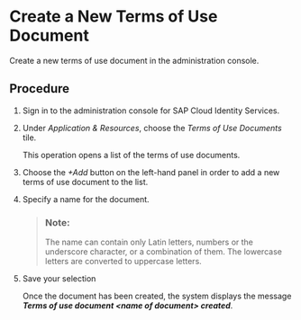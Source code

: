 <!-- loiodabde058519f44e49f5bc6efb2e61ae2 -->

# Create a New Terms of Use Document

Create a new terms of use document in the administration console.



## Procedure

1.  Sign in to the administration console for SAP Cloud Identity Services.

2.  Under *Application & Resources*, choose the *Terms of Use Documents* tile.

    This operation opens a list of the terms of use documents.

3.  Choose the *\+Add* button on the left-hand panel in order to add a new terms of use document to the list.

4.  Specify a name for the document.

    > ### Note:  
    > The name can contain only Latin letters, numbers or the underscore character, or a combination of them. The lowercase letters are converted to uppercase letters.

5.  Save your selection

    Once the document has been created, the system displays the message ***Terms of use document <name of document\> created***.


